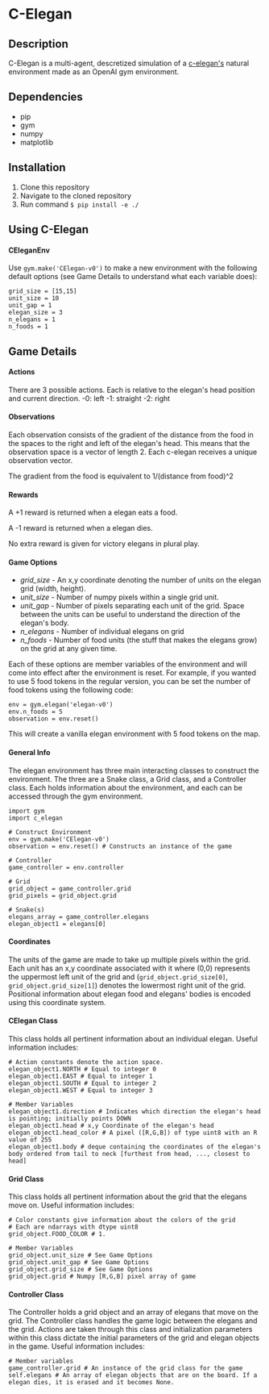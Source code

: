 # C-Elegan

## Description
C-Elegan is a multi-agent, descretized simulation of a [c-elegan's](https://en.wikipedia.org/wiki/Caenorhabditis_elegans) natural environment made as an OpenAI gym environment.

## Dependencies
- pip
- gym
- numpy
- matplotlib

## Installation
1. Clone this repository
2. Navigate to the cloned repository
3. Run command `$ pip install -e ./`

## Using C-Elegan

#### CEleganEnv
Use `gym.make('CElegan-v0')` to make a new environment with the following default options (see Game Details to understand what each variable does):

    grid_size = [15,15]
    unit_size = 10
    unit_gap = 1
    elegan_size = 3
    n_elegans = 1
    n_foods = 1

## Game Details
#### Actions
There are 3 possible actions. Each is relative to the elegan's head position and current direction.
-0: left
-1: straight
-2: right

#### Observations
Each observation consists of the gradient of the distance from the food in the spaces to the right and left of the elegan's head. This means that the observation space is a vector of length 2. Each c-elegan receives a unique observation vector.

The gradient from the food is equivalent to 1/(distance from food)^2

#### Rewards
A +1 reward is returned when a elegan eats a food.

A -1 reward is returned when a elegan dies.

No extra reward is given for victory elegans in plural play.

#### Game Options

- _grid_size_ - An x,y coordinate denoting the number of units on the elegan grid (width, height).
- _unit_size_ - Number of numpy pixels within a single grid unit.
- _unit_gap_ - Number of pixels separating each unit of the grid. Space between the units can be useful to understand the direction of the elegan's body.
- _n_elegans_ - Number of individual elegans on grid
- _n_foods_ - Number of food units (the stuff that makes the elegans grow) on the grid at any given time.

Each of these options are member variables of the environment and will come into effect after the environment is reset. For example, if you wanted to use 5 food tokens in the regular version, you can be set the number of food tokens using the following code:

    env = gym.elegan('elegan-v0')
    env.n_foods = 5
    observation = env.reset()

This will create a vanilla elegan environment with 5 food tokens on the map.


#### General Info
The elegan environment has three main interacting classes to construct the environment. The three are a Snake class, a Grid class, and a Controller class. Each holds information about the environment, and each can be accessed through the gym environment.

    import gym
    import c_elegan

    # Construct Environment
    env = gym.make('CElegan-v0')
    observation = env.reset() # Constructs an instance of the game

    # Controller
    game_controller = env.controller

    # Grid
    grid_object = game_controller.grid
    grid_pixels = grid_object.grid

    # Snake(s)
    elegans_array = game_controller.elegans
    elegan_object1 = elegans[0]

#### Coordinates
The units of the game are made to take up multiple pixels within the grid. Each unit has an x,y coordinate associated with it where (0,0) represents the uppermost left unit of the grid and (`grid_object.grid_size[0]`, `grid_object.grid_size[1]`) denotes the lowermost right unit of the grid. Positional information about elegan food and elegans' bodies is encoded using this coordinate system.

#### CElegan Class
This class holds all pertinent information about an individual elegan. Useful information includes:

    # Action constants denote the action space.
    elegan_object1.NORTH # Equal to integer 0
    elegan_object1.EAST # Equal to integer 1
    elegan_object1.SOUTH # Equal to integer 2
    elegan_object1.WEST # Equal to integer 3

    # Member Variables
    elegan_object1.direction # Indicates which direction the elegan's head is pointing; initially points DOWN
    elegan_object1.head # x,y Coordinate of the elegan's head
    elegan_object1.head_color # A pixel ([R,G,B]) of type uint8 with an R value of 255
    elegan_object1.body # deque containing the coordinates of the elegan's body ordered from tail to neck [furthest from head, ..., closest to head]

#### Grid Class
This class holds all pertinent information about the grid that the elegans move on. Useful information includes:

    # Color constants give information about the colors of the grid
    # Each are ndarrays with dtype uint8
    grid_object.FOOD_COLOR # 1.

    # Member Variables
    grid_object.unit_size # See Game Options
    grid_object.unit_gap # See Game Options
    grid_object.grid_size # See Game Options
    grid_object.grid # Numpy [R,G,B] pixel array of game

#### Controller Class
The Controller holds a grid object and an array of elegans that move on the grid. The Controller class handles the game logic between the elegans and the grid. Actions are taken through this class and initialization parameters within this class dictate the initial parameters of the grid and elegan objects in the game. Useful information includes:

    # Member variables
    game_controller.grid # An instance of the grid class for the game
    self.elegans # An array of elegan objects that are on the board. If a elegan dies, it is erased and it becomes None.
